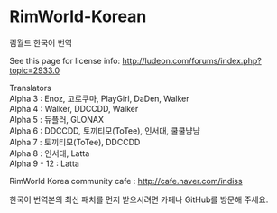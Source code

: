 ﻿RimWorld-Korean
===============

림월드 한국어 번역

See this page for license info:
http://ludeon.com/forums/index.php?topic=2933.0


Translators<br>
Alpha 3 : Enoz, 고로쿠마, PlayGirl, DaDen, Walker<br>
Alpha 4 : Walker, DDCCDD, Walker<br>
Alpha 5 : 듀플러, GLONAX<br>
Alpha 6 : DDCCDD, 토끼티모(ToTee), 인서대, 쿨쿨냠냠<br>
Alpha 7 : 토끼티모(ToTee), DDCCDD<br>
Alpha 8 : 인서대, Latta<br>
Alpha 9 - 12 : Latta<br>


RimWorld Korea community cafe : http://cafe.naver.com/indiss

한국어 번역본의 최신 패치를 먼저 받으시려면 카페나 GitHub를 방문해 주세요.
